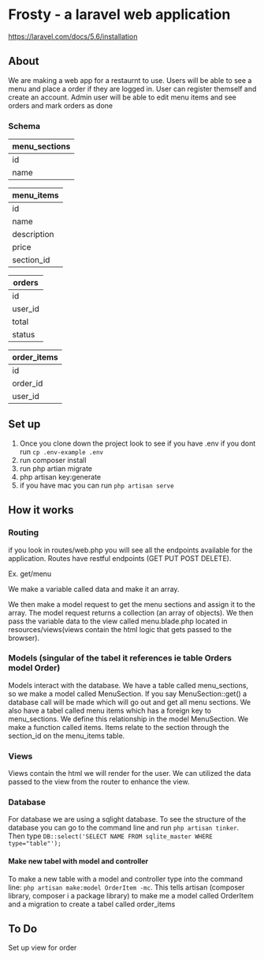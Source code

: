 # Frosty - a laravel web application

https://laravel.com/docs/5.6/installation

## About
We are making a web app for a restaurnt to use. Users will be able to see a menu and place a order if they are logged in. User can register themself and create an account. Admin user will be able to edit menu items and see orders and mark orders as done

### Schema

menu_sections |
------------- |
id            |
name          |

menu_items    |
------------- |
id            |
name          |
description   |
price         |
section_id    |

orders        |
------------- |
id            |
user_id       |
total         |
status        |

order_items   |
------------- |
id            |
order_id      |
user_id       |




## Set up

1. Once you clone down the project look to see if you have .env if you dont run 
`cp .env-example .env`
2. run composer install
3. run php artian migrate
4. php artisan key:generate
5. if you have mac you can run `php artisan serve`

## How it works

### Routing

if you look in routes/web.php you will see all the endpoints available for the application. Routes have restful endpoints (GET PUT POST DELETE).

Ex. get/menu

We make a variable called data and make it an array.

We then make a model request to get the menu sections and assign it to the array. The model request returns a collection (an array of objects). We then pass the variable data to the view called menu.blade.php located in resources/views(views contain the html logic that gets passed to the browser).

### Models (singular of the tabel it references ie table Orders model Order)

Models interact with the database. We have a table called menu_sections, so we make a model called MenuSection. If you say MenuSection::get() a database call will be made which will go out and get all menu sections. We also have a tabel called menu items which has a foreign key to menu_sections. We define this relationship in the model MenuSection. We make a function called items. Items relate to the section through the section_id on the menu_items table. 

### Views

Views contain the html we will render for the user. We can utilized the data passed to the view from the router to enhance the view. 

### Database

For database we are using a sqlight database. To see the structure of the database you can go to the command line and run `php artisan tinker`. Then type `DB::select('SELECT NAME FROM sqlite_master WHERE type="table"');`

#### Make new tabel with model and controller

To make a new table with a model and controller type into the command line: `php artisan make:model OrderItem -mc`.
This tells artisan (composer library, composer i a package library) to make me a model called OrderItem and a migration to create a tabel called order_items

## To Do

Set up view for order


